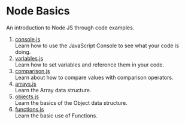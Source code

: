 # Node Basics
An introduction to Node JS through code examples.

1. [console.js](https://github.com/omnicoders/omnicoders/blob/master/node/basics/console.js)  
Learn how to use the JavaScript Console to see what your code is doing.
2. [variables.js](https://github.com/omnicoders/omnicoders/blob/master/node/basics/variables.js)  
Learn how to set variables and reference them in your code.
3. [comparison.js](https://github.com/omnicoders/omnicoders/blob/master/node/basics/comparison.js)  
Learn about how to compare values with comparison operators.
4. [arrays.js](https://github.com/omnicoders/omnicoders/blob/master/node/basics/arrays.js)  
Learn the Array data structure.
5. [objects.js](https://github.com/omnicoders/omnicoders/blob/master/node/basics/objects.js)  
Learn the basics of the Object data structure.
6. [functions.js](https://github.com/omnicoders/omnicoders/blob/master/node/basics/functions.js)  
Learn the basic use of Functions.